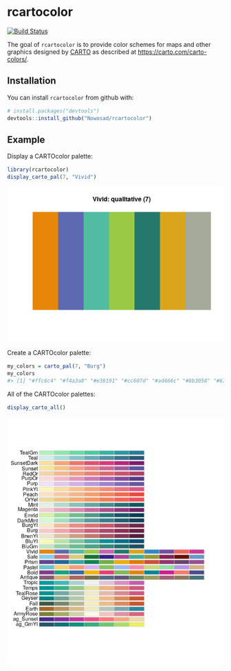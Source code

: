 
<!-- README.md is generated from README.Rmd. Please edit that file -->
rcartocolor
===========

[![Build Status](https://travis-ci.org/Nowosad/rcartocolor.png?branch=master)](https://travis-ci.org/Nowosad/rcartocolor)

The goal of `rcartocolor` is to provide color schemes for maps and other graphics designed by [CARTO](https://carto.com/) as described at <https://carto.com/carto-colors/>.

Installation
------------

You can install `rcartocolor` from github with:

``` r
# install.packages("devtools")
devtools::install_github("Nowosad/rcartocolor")
```

Example
-------

Display a CARTOcolor palette:

``` r
library(rcartocolor)
display_carto_pal(7, "Vivid")
```

![](README-example-1.png)

Create a CARTOcolor palette:

``` r
my_colors = carto_pal(7, "Burg")
my_colors
#> [1] "#ffc6c4" "#f4a3a8" "#e38191" "#cc607d" "#ad466c" "#8b3058" "#672044"
```

All of the CARTOcolor palettes:

``` r
display_carto_all()
```

![](README-example3-1.png)
